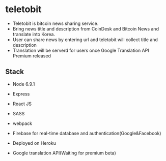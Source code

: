 # teletobit
- Teletobit is bitcoin news sharing service.
- Bring news title and description from CoinDesk and Bitcoin News and translate into Korea.
- User can share news by entering url and teletobit will collect title and description
- Translation will be serverd for users once Google Translation API Premium released

## Stack
- Node 6.9.1
- Express 
- React JS
- SASS
- webpack

- Firebase for real-time database and authentication(Google&Facebook)
- Deployed on Heroku

- Google translation API(Waiting for premium beta)
